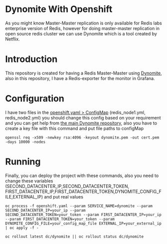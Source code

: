 
# Dynomite With Openshift

As you might know Master-Master replication is only available for Redis labs enterprise version of Redis, however for doing master-master replication in open source redis cluster we can use Dynomite which is a tool created by Netflix.

# Introduction

This repository is created for having a Redis Master-Master using [Dynomite](https://github.com/Netflix/dynomite), also in this repository, I have a Redis-exporter for the monitor in Grafana.

# Configuration

I have two files in the [openshift.yaml > ConfigMap](https://github.com/afraprg/dynomite-openshift/blob/02260696e801d57dd9040842b501444d9479f29e/openshift.yaml#L5)  (redis_node1.yml, redis_node2.yml) you should change this config based on your requirement and you can get help from [the main Dynomite repository](https://github.com/Netflix/dynomite/tree/dev/conf), also you have to create a key file with this command and put file paths to configMap

    openssl req -x509 -newkey rsa:4096 -keyout dynomite.pem -out cert.pem -days 10000 -nodes

# Running

Finally, you can deploy the project with these commands, also you need to change these variables (SECOND_DATACENTER_IP,SECOND_DATACENTER_TOKEN, FIRST_DATACENTER_IP,FIRST_DATACENTER_TOKEN,DYNOMITE_CONFIG_FILE,EXTERNAL_IP) and put real values


    oc process -f openshift.yaml --param SERVICE_NAME=dynomite --param SECOND_DATACENTER_IP=your_ip --param SECOND_DATACENTER_TOKEN=your_token --param FIRST_DATACENTER_IP=your_ip --param FIRST_DATACENTER_TOKEN=your_token --param DYNOMITE_CONFIG_FILE=your_config_map_file EXTERNAL_IP=your_external_ip | oc apply -f -
    
    oc rollout latest dc/dynomite || oc rollout status dc/dynomite
